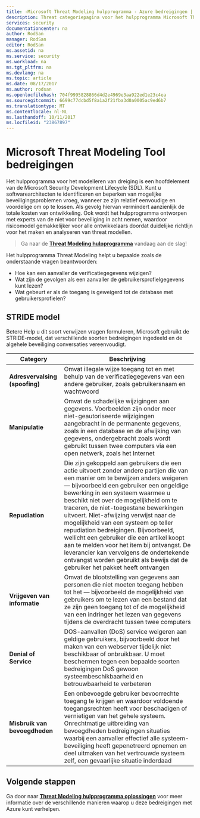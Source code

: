 ```yaml
---
title: -Microsoft Threat Modeling hulpprogramma - Azure bedreigingen | Microsoft Docs
description: Threat categoriepagina voor het hulpprogramma Microsoft Threat Modeling met categorieën voor alle blootgesteld bedreigingen gegenereerd.
services: security
documentationcenter: na
author: RodSan
manager: RodSan
editor: RodSan
ms.assetid: na
ms.service: security
ms.workload: na
ms.tgt_pltfrm: na
ms.devlang: na
ms.topic: article
ms.date: 08/17/2017
ms.author: rodsan
ms.openlocfilehash: 704f9995828866d4d2e4969e3aa922ed1e23c4ea
ms.sourcegitcommit: 6699c77dcbd5f8a1a2f21fba3d0a0005ac9ed6b7
ms.translationtype: MT
ms.contentlocale: nl-NL
ms.lasthandoff: 10/11/2017
ms.locfileid: "23867897"
---
```

# <a name="microsoft-threat-modeling-tool-threats"></a>Microsoft Threat Modeling Tool bedreigingen

Het hulpprogramma voor het modelleren van dreiging is een hoofdelement van de Microsoft Security Development Lifecycle (SDL). Kunt u softwarearchitecten te identificeren en beperken van mogelijke beveiligingsproblemen vroeg, wanneer ze zijn relatief eenvoudige en voordelige om op te lossen. Als gevolg hiervan vermindert aanzienlijk de totale kosten van ontwikkeling. Ook wordt het hulpprogramma ontworpen met experts van de niet voor beveiliging in acht nemen, waardoor risicomodel gemakkelijker voor alle ontwikkelaars doordat duidelijke richtlijn voor het maken en analyseren van threat modellen.

> Ga naar de  **[Threat Modeling hulpprogramma](./azure-security-threat-modeling-tool.md)**  vandaag aan de slag!

Het hulpprogramma Threat Modeling helpt u bepaalde zoals de onderstaande vragen beantwoorden:

* Hoe kan een aanvaller de verificatiegegevens wijzigen?
* Wat zijn de gevolgen als een aanvaller de gebruikersprofielgegevens kunt lezen?
* Wat gebeurt er als de toegang is geweigerd tot de database met gebruikersprofielen?

## <a name="stride-model"></a>STRIDE model

Betere Help u dit soort verwijzen vragen formuleren, Microsoft gebruikt de STRIDE-model, dat verschillende soorten bedreigingen ingedeeld en de algehele beveiliging conversaties vereenvoudigt.

| Category | Beschrijving |
| -------- | ----------- |
| **Adresvervalsing (spoofing)** | Omvat illegale wijze toegang tot en met behulp van de verificatiegegevens van een andere gebruiker, zoals gebruikersnaam en wachtwoord |
| **Manipulatie** | Omvat de schadelijke wijzigingen aan gegevens. Voorbeelden zijn onder meer niet-geautoriseerde wijzigingen aangebracht in de permanente gegevens, zoals in een database en de afwijking van gegevens, ondergebracht zoals wordt gebruikt tussen twee computers via een open netwerk, zoals het Internet |
| **Repudiation** | Die zijn gekoppeld aan gebruikers die een actie uitvoert zonder andere partijen die van een manier om te bewijzen anders weigeren — bijvoorbeeld een gebruiker een ongeldige bewerking in een systeem waarmee u beschikt niet over de mogelijkheid om te traceren, de niet-toegestane bewerkingen uitvoert. Niet-afwijzing verwijst naar de mogelijkheid van een systeem op teller repudiation bedreigingen. Bijvoorbeeld, wellicht een gebruiker die een artikel koopt aan te melden voor het item bij ontvangst. De leverancier kan vervolgens de ondertekende ontvangst worden gebruikt als bewijs dat de gebruiker het pakket heeft ontvangen |
| **Vrijgeven van informatie** | Omvat de blootstelling van gegevens aan personen die niet moeten toegang hebben tot het — bijvoorbeeld de mogelijkheid van gebruikers om te lezen van een bestand dat ze zijn geen toegang tot of de mogelijkheid van een indringer het lezen van gegevens tijdens de overdracht tussen twee computers |
| **Denial of Service** | DOS-aanvallen (DoS) service weigeren aan geldige gebruikers, bijvoorbeeld door het maken van een webserver tijdelijk niet beschikbaar of onbruikbaar. U moet beschermen tegen een bepaalde soorten bedreigingen DoS gewoon systeembeschikbaarheid en betrouwbaarheid te verbeteren |
| **Misbruik van bevoegdheden** | Een onbevoegde gebruiker bevoorrechte toegang te krijgen en waardoor voldoende toegangsrechten heeft voor beschadigen of vernietigen van het gehele systeem. Onrechtmatige uitbreiding van bevoegdheden bedreigingen situaties waarbij een aanvaller effectief alle systeem-beveiliging heeft gepenetreerd opnemen en deel uitmaken van het vertrouwde systeem zelf, een gevaarlijke situatie inderdaad |

## <a name="next-steps"></a>Volgende stappen

Ga door naar  **[Threat Modeling hulpprogramma oplossingen](./azure-security-threat-modeling-tool-mitigations.md)**  voor meer informatie over de verschillende manieren waarop u deze bedreigingen met Azure kunt verhelpen.